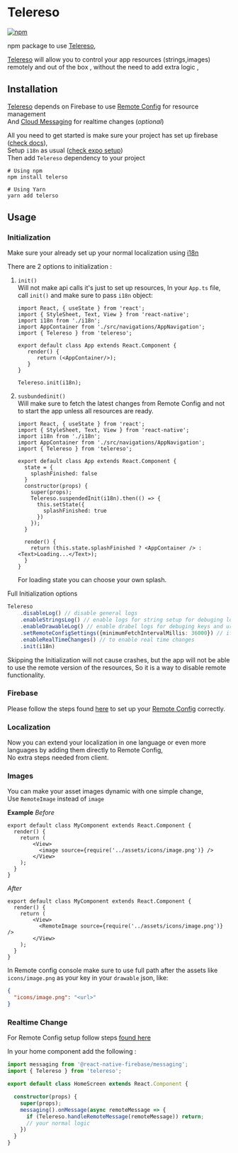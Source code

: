 # Telereso


[![npm](https://img.shields.io/npm/v/telereso.svg)](https://www.npmjs.com/package/telereso)

npm package to use [Telereso](https://telereso.io?utm_source=npm&utm_medium=readme&utm_campaign=normal),

[Telereso](https://telereso.io?utm_source=npm&utm_medium=readme&utm_campaign=normal) will allow you to control your app
resources (strings,images) remotely and out of the box , without the need to add extra logic ,

## Installation

[Telereso](https://telereso.io?utm_source=npm&utm_medium=readme&utm_campaign=normal) depends on Firebase to
use [Remote Config](https://firebase.google.com/docs/remote-config/) for resource management<br>
And [Cloud Messaging](https://firebase.google.com/docs/cloud-messaging) for realtime changes (_optional_)

All you need to get started is make sure your project has set up firebase ([check docs](https://rnfirebase.io/)), <br>
Setup `i18n` as usual ([check expo setup](https://docs.expo.io/versions/latest/sdk/localization/))
<br>
Then add `Telereso` dependency to your project

```shell
# Using npm
npm install telerso
```

```shell
# Using Yarn
yarn add telerso
```

## Usage

### Initialization

Make sure your already set up your normal localization
using [i18n](https://docs.expo.io/versions/latest/sdk/localization/)

There are 2 options to initialization :

1. `init()`  
   Will not make api calls it's just to set up resources, In your `App.ts` file, call `init()` and make sure to
   pass `i18n` object:

   ```
   import React, { useState } from 'react';
   import { StyleSheet, Text, View } from 'react-native';
   import i18n from './i18n';
   import AppContainer from './src/navigations/AppNavigation';
   import { Telereso } from 'telereso';
   
   export default class App extends React.Component {
      render() {
         return (<AppContainer/>);
      }
   }
   
   Telereso.init(i18n);
   ```

2. `susbundedinit()`  
   Will make sure to fetch the latest changes from Remote Config and not to start the app unless all resources are
   ready.

   ```
   import React, { useState } from 'react';
   import { StyleSheet, Text, View } from 'react-native';
   import i18n from './i18n';
   import AppContainer from './src/navigations/AppNavigation';
   import { Telereso } from 'telereso';
   
   export default class App extends React.Component {
     state = {
       splashFinished: false
     }
     constructor(props) {
       super(props);
       Telereso.suspendedInit(i18n).then(() => {
         this.setState({
           splashFinished: true
         })
       });
     }
   
     render() {
       return (this.state.splashFinished ? <AppContainer /> : <Text>Loading...</Text>);
     }
   }
   ```
   For loading state you can choose your own splash.

Full Initialization options
```typescript
Telereso
    .disableLog() // disable general logs
    .enableStringsLog() // enable logs for string setup for debuging locals and remote setup
    .enableDrawableLog() // enable drabel logs for debuging keys and urls fetched from remote
    .setRemoteConfigSettings({minimumFetchIntervalMillis: 36000}) // if you have custome remote config settings provide them here
    .enableRealTimeChanges() // to enable real time changes 
    .init(i18n)
```
Skipping the Initialization will not cause crashes, but the app will not be able to use the remote version of the
resources, So it is a way to disable remote functionality.

### Firebase

Please follow the steps found [here](https://telereso.io/#firebase) to set up
your [Remote Config](https://firebase.google.com/docs/remote-config/) correctly.

### Localization

Now you can extend your localization in one language or even more languages by adding them directly to Remote
Config, <br>
No extra steps needed from client.

### Images

You can make your asset images dynamic with one simple change, <br>
Use `RemoteImage` instead of `image`

**Example**
_Before_

```
export default class MyComponent extends React.Component {
  render() {
    return (
        <View>
          <image source={require('../assets/icons/image.png')} />
        </View>
    );
  }
}
```
_After_
```
export default class MyComponent extends React.Component {
  render() {
    return (
        <View>
          <RemoteImage source={require('../assets/icons/image.png')} />
        </View>
    );
  }
}
```

In Remote config console make sure to use full path after the assets like `icons/image.png` as your key in your `drawable` json, like:

```json
{
  "icons/image.png": "<url>"
}
```

### Realtime Change
For Remote Config setup follow steps [found here](https://telereso.io/#realtime-changes)

In your home component add the following :

```typescript
import messaging from '@react-native-firebase/messaging';
import { Telereso } from 'telereso';

export default class HomeScreen extends React.Component {

  constructor(props) {
    super(props);
    messaging().onMessage(async remoteMessage => {
      if (Telereso.handleRemoteMessage(remoteMessage)) return;
      // your normal logic
    })
  }
}
```
